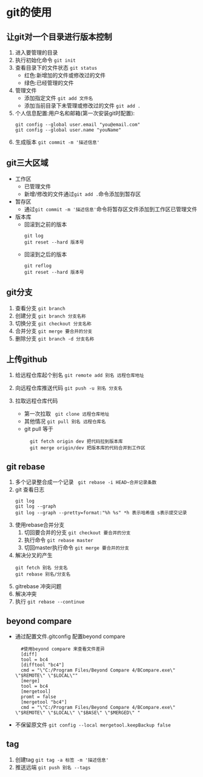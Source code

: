 # git的使用 #
## 让git对一个目录进行版本控制 ##
1. 进入要管理的目录
2. 执行初始化命令 `git init`
3. 查看目录下的文件状态 `git status`
    - 红色:新增加的文件或修改过的文件
    - 绿色:已经管理的文件
4. 管理文件
    - 添加指定文件 `git add 文件名` 
    - 添加当前目录下未管理或修改过的文件 `git add .` 
5. 个人信息配置:用户名和邮箱(第一次安装git时配置):
    ```	
    git config --global user.email "you@email.com"
    git config --global user.name "youName"
    ```
6. 生成版本
   `git commit -m '描述信息'`

## git三大区域 ##


- 工作区
  - 已管理文件
  - 新增/修改的文件通过`git add .`命令添加到暂存区
- 暂存区
  - 通过`git commit -m '描述信息'`命令将暂存区文件添加到工作区已管理文件
- 版本库 
    - 回滚到之前的版本
        ```
        git log 
        git reset --hard 版本号
        ```
    - 回滚到之后的版本
        ```
        git reflog
        git reset --hard 版本号
        ```


## git分支 ##

1. 查看分支 
  `git branch`
2. 创建分支
  `git branch 分支名称`
3. 切换分支
 `git checkout 分支名称`
4. 合并分支
 `git merge 要合并的分支`
5. 删除分支
 `git branch -d 分支名称`


##  上传github  ##

1. 给远程仓库起个别名
 `git remote add 别名 远程仓库地址
`
2. 向远程仓库推送代码
 `git push -u 别名 分支名`

3. 拉取远程仓库代码
    - 第一次拉取
        ` git clone 远程仓库地址`
    - 其他情况
        `git pull 别名 远程仓库名`
    - git pull 等于
      ```
        git fetch origin dev 把代码拉到版本库
        git merge origin/dev 把版本库的代码合并到工作区
        ```

 
##  git rebase  ##
1. 多个记录整合成一个记录 
    ` git rebase -i HEAD~合并记录条数`
2. git 查看日志
    ```
    git log 
    git log --graph
    git log --graph --pretty=format:"%h %s" *h 表示哈希值 s表示提交记录
    ```
3. 使用rebase合并分支
    1. 切回要合并的分支 
        `git checkout 要合并的分支`
    2. 执行命令 
        `git rebase master`
    3. 切回master执行命令
        `git merge 要合并的分支`
4. 解决分叉的产生
    ```
    git fetch 别名 分支名
    git rebase 别名/分支名
    ```
5. gitrebase 冲突问题
 1. 解决冲突
 2. 执行
    `git rebase --continue`
 

##  beyond compare ##
- 通过配置文件.gitconfig 配置beyond compare
  ```
    #使用beyond compare 来查看文件差异
    [diff]
    tool = bc4
    [difftool "bc4"]
    cmd = "\"C:/Program Files/Beyond Compare 4/BCompare.exe\" \"$REMOTE\" \"$LOCAL\""   
    [merge]
    tool = bc4
    [mergetool]
    promt = false
    [mergetool "bc4"]
    cmd = "\"C:/Program Files/Beyond Compare 4/BCompare.exe\" \"$REMOTE\" \"$LOCAL\" \"$BASE\" \"$MERGED\" "
    ``` 
 - 不保留原文件
   `git config --local mergetool.keepBackup false` 

##  tag ##
1. 创建tag
  `git tag -a 标签 -m '描述信息'`
2. 推送远端
   `git push 别名 --tags`